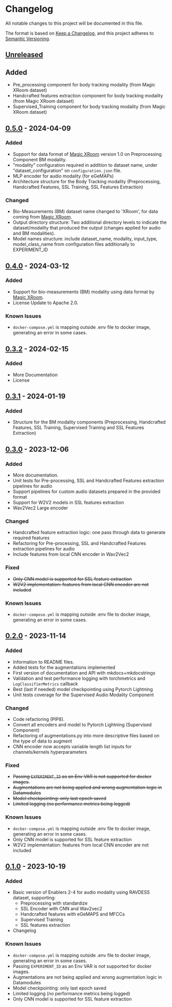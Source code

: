 # Changelog

All notable changes to this project will be documented in this file.

The format is based on [Keep a Changelog](https://keepachangelog.com/en/1.0.0/),
and this project adheres to [Semantic Versioning](https://semver.org/spec/v2.0.0.html).

## [Unreleased]

## Added 
- Pre_processing component for body tracking modality (from Magic XRoom dataset)
- Handcrafted features extraction component for body tracking modality (from Magic XRoom dataset)
- Supervised_Training component for body tracking modality (from Magic XRoom dataset)

## [0.5.0] - 2024-04-09
### Added

- Support for data format of [Magic XRoom](https://github.com/XR2Learn/magic-xroom) version 1.0 on Preprocessing
  Component BM modality.
- "modality" configuration required in addition to dataset name, under "dataset_configuration"
  on ```configuration.json``` file.
- MLP encoder for audio modality (for eGeMAPs)
- Architecture structure for the Body Tracking modality (Preprocessing, Handcrafted Features, SSL Training, SSL Features
  Extraction)

### Changed

- Bio-Measurements (BM) dataset name changed to 'XRoom', for data coming
  from [Magic XRoom](https://github.com/XR2Learn/magic-xroom).
- Output directory structure: Two additional directory levels to indicate the dataset/modality that produced the
  output (changes applied for audio and BM modalities).
- Model names structure: include dataset_name, modality, input_type, model_class_name from configuration files
  additionally to EXPERIMENT_ID

## [0.4.0] - 2024-03-12

### Added

- Support for bio-measurements (BM) modality using data format
  by [Magic XRoom](https://github.com/XR2Learn/magic-xroom).
- License Update to Apache 2.0.

### Known Issues

- `docker-compose.yml` is mapping outside .env file to docker image, generating an error in some cases.

## [0.3.2] - 2024-02-15

### Added

- More Documentation
- License

## [0.3.1] - 2024-01-19

### Added

- Structure for the BM modality components (Preprocessing, Handcrafted Features, SSL Training, Supervised Training and
  SSL Features Extraction)

## [0.3.0] - 2023-12-06

### Added

- More documentation.
- Unit tests for Pre-processing, SSL and Handcrafted Features extraction pipelines for audio
- Support pipelines for custom audio datasets prepared in the provided format
- Support for W2V2 models in SSL features extraction
- Wav2Vec2 Large encoder

### Changed

- Handcrafted feature extraction logic: one pass through data to generate required features
- Refactoring for Pre-processing, SSL and Handcrafted Features extraction pipelines for audio
- Include features from local CNN encoder in Wav2Vec2

### Fixed

- ~~Only CNN model is supported for SSL feature extraction~~
- ~~W2V2 implementation: features from local CNN encoder are not included~~

### Known Issues

- `docker-compose.yml` is mapping outside .env file to docker image, generating an error in some cases.

## [0.2.0] - 2023-11-14

### Added

- Information to README files.
- Added tests for the augmentations implemented
- First version of documentation and API with mkdocs+mkdocstrings
- Validation and test performance logging with torchmetrics and `LogClassifierMetrics` callback
- Best (last if needed) model checkpointing using Pytorch Lightning
- Unit tests coverage for the Supervised Audio Modality Component

### Changed

- Code refactoring (PIP8).
- Convert all encoders and model to Pytorch Lightning (Supervised Component)
- Refactoring of augmentations.py into more descriptive files based on the type of data to augment
- CNN encoder now accepts variable length list inputs for channels/kernels hyperparameters

### Fixed

- ~~Passing `EXPERIMENT_ID` as an Env VAR is not supported for docker images.~~
- ~~Augmentations are not being applied and wrong augmentation logic in Datamodules~~
- ~~Model checkpointing: only last epoch saved~~
- ~~Limited logging (no performance metrics being logged)~~

### Known Issues

- `docker-compose.yml` is mapping outside .env file to docker image, generating an error in some cases.
- Only CNN model is supported for SSL feature extraction
- W2V2 implementation: features from local CNN encoder are not included

## [0.1.0] - 2023-10-19

### Added

- Basic version of Enablers 2-4 for audio modality using RAVDESS dataset, supporting:
    - Preprocessing with standardize
    - SSL Encoder with CNN and Wav2vec2
    - Handcrafted features with eGeMAPS and MFCCs
    - Supervised Training
    - SSL features extraction
- Changelog

### Known Issues

- `docker-compose.yml` is mapping outside .env file to docker image, generating an error in some cases.
- Passing `EXPERIMENT_ID` as an Env VAR is not supported for docker images.
- Augmentations are not being applied and wrong augmentation logic in Datamodules
- Model checkpointing: only last epoch saved
- Limited logging (no performance metrics being logged)
- Only CNN model is supported for SSL feature extraction

<!-- 
Example of Categories to use in each release

### Added
- Just an example of how to use changelog.

### Changed
- Just an example of how to use changelog.

### Fixed
- Just an example of how to use changelog.

### Removed
- Just an example of how to use changelog.

### Deprecated
- Just an example of how to use changelog. -->


[unreleased]: https://github.com/XR2Learn/Enablers-2-4-Training/compare/v0.5.0...master

[0.1.0]: https://github.com/XR2Learn/Enablers-2-4-Training/releases/tag/v0.1.0

[0.2.0]: https://github.com/XR2Learn/Enablers-2-4-Training/releases/tag/v0.2.0

[0.3.0]: https://github.com/XR2Learn/Enablers-2-4-Training/releases/tag/v0.3.0

[0.3.1]: https://github.com/XR2Learn/Enablers-2-4-Training/releases/tag/v0.3.1

[0.3.2]: https://github.com/XR2Learn/Enablers-2-4-Training/releases/tag/v0.3.2

[0.4.0]: https://github.com/XR2Learn/Enablers-2-4-Training/releases/tag/v0.4.0

[0.5.0]: https://github.com/XR2Learn/Enablers-2-4-Training/releases/tag/v0.5.0
